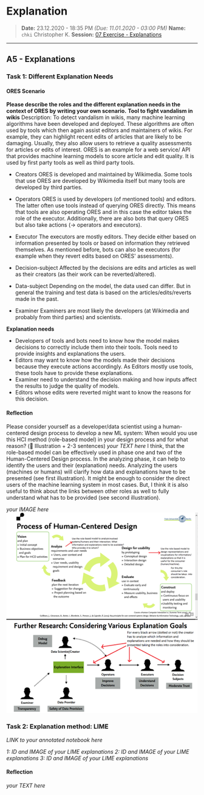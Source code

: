 # Explanation
> **Date:** 23.12.2020 - 18:35 PM *(Due: 11.01.2020 - 03:00 PM)*
> **Name:** `chki` Christopher K.
> **Session:** [07 Exercise - Explanations](https://github.com/FUB-HCC/hcds-winter-2020/wiki/07_exercise)   
----

## A5 - Explanations

### Task 1: Different Explanation Needs

#### ORES Scenario
__Please describe the roles and the different explanation needs in the context of ORES by writing your own scenario.__
**Tool to fight vandalism in wikis**
Description: To detect vandalism in wikis, many machine learning algorithms have been developed and deployed.
These algorithms are often used by tools which then again assist editors and maintainers of wikis. For example, they can
highlight recent edits of articles that are likely to be damaging.
Usually, they also allow users to retrieve a quality assessments for articles or edits of interest.
ORES is an example for a web service/ API that provides machine learning models to score article and edit quality.
It is used by first party tools as well as third party tools.

* Creators
ORES is developed and maintained by Wikimedia. Some tools that use ORES are developed by Wikimedia itself but many tools are developed by third parties.

* Operators
ORES is used by developers (of mentioned tools) and editors. The latter often use tools instead of querying ORES directly.
This means that tools are also operating ORES and in this case the editor takes the role of the executor.
Additionally, there are also bots that query ORES but also take actions (-> operators and executors).


* Executor
The executors are mostly editors. They decide either based on information presented by tools or based on information they
retrieved themselves. As mentioned before, bots can also be executors (for example when they revert edits based on ORES' assessments).

* Decision-subject
Affected by the decisions are edits and articles as well as their creators (as their work can be reverted/altered).

* Data-subject
Depending on the model, the data used can differ. But in general the training and test data is based on the
articles/edits/reverts made in the past.

* Examiner
Examiners are most likely the developers (at Wikimedia and probably from third parties) and scientists.

__Explanation needs__
* Developers of tools and bots need to know how the model makes decisions to correctly include them into their tools. Tools need to provide insights and explanations the users.
* Editors may want to know how the models made their decisions because they execute actions accordingly.
  As Editors mostly use tools, these tools have to provide these explanations.
* Examiner need to understand the decision making and how inputs affect the results to judge the quality of models.
* Editors whose edits were reverted might want to know the reasons for this decision.

#### Reflection
Please consider yourself as a developer/data scientist using a human-centered design process to develop a new ML system:
When would you use this HCI method (role-based model) in your design process and for what reason?
(🔲 Illustration + 2-3 sentences)
_your TEXT here_
I think, that the role-based model can be effectively used in phase one and two of the Human-Centered Design process.
In the analyzing phase, it can help to identify the users and their (explanation) needs. Analyzing the users (machines or humans)
will clarify how data and explanations have to be presented (see first illustration).
It might be enough to consider the direct users of the machine learning system in most cases.
But, I think it is also useful to think about the links between other roles as well to fully understand what has to be provided (see second illustration).

_your IMAGE here_
![](Role_based_model_HCI_process.png)
![](Role_based_model.png)

### Task 2: Explanation method: LIME

_LINK to your annotated notebook here_

_1: ID and IMAGE of your LIME explanations_
_2: ID and IMAGE of your LIME explanations_
_3: ID and IMAGE of your LIME explanations_

#### Reflection
_your TEXT here_